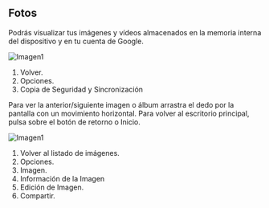 ## Fotos

Podrás visualizar tus imágenes y vídeos almacenados en la memoria interna del dispositivo y en tu cuenta de Google.

![Imagen1](http://static.energysistem.com/images/manuals/42762/57cd45e4d56a8.jpg) <br>

1. Volver.
2. Opciones.
3. Copia de Seguridad y Sincronización


Para ver la anterior/siguiente imagen o álbum arrastra el dedo por la pantalla con un movimiento horizontal.
Para volver al escritorio principal, pulsa sobre el botón de retorno o Inicio.

![Imagen1](http://static.energysistem.com/images/manuals/42762/57cd45ebcc945.jpg)

1. Volver al listado de imágenes.
2. Opciones.
3. Imagen.
4. Información de la Imagen
5. Edición de Imagen.
6. Compartir.
